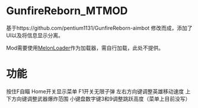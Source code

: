 # GunfireReborn_MTMOD
基于https://github.com/pentium1131/GunfireReborn-aimbot 修改而成，添加了UI以及将信息显示分离。

Mod需要使用[MelonLoader](https://github.com/LavaGang/MelonLoader/releases/)作为加载器，需自行加载，此处不提供。

# 功能
按住F自瞄
Home开关显示菜单
F1开关无限子弹
左右方向键调整英雄移动速度
上下方向键调整武器爆炸范围
小键盘数字键3和9调整跳跃高度（菜单上目前没写）
